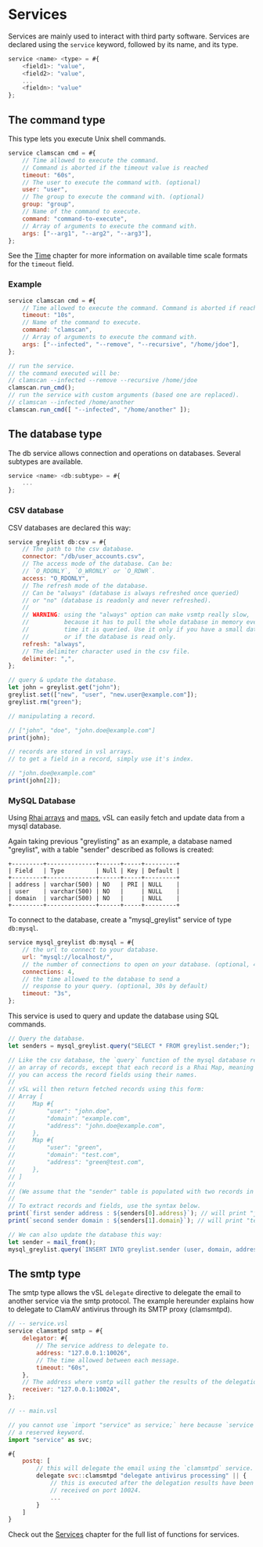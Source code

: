# Services

Services are mainly used to interact with third party software.
Services are declared using the `service` keyword, followed by its name, and its type.

```js
service <name> <type> = #{
    <field1>: "value",
    <field2>: "value",
    ...
    <fieldn>: "value"
};
```

## The command type

This type lets you execute Unix shell commands.

```js
service clamscan cmd = #{
    // Time allowed to execute the command.
    // Command is aborted if the timeout value is reached
    timeout: "60s",
    // The user to execute the command with. (optional)
    user: "user",
    // The group to execute the command with. (optional)
    group: "group",
    // Name of the command to execute.
    command: "command-to-execute",
    // Array of arguments to execute the command with.
    args: ["--arg1", "--arg2", "--arg3"],
};
```

See the [Time](../../start/configuration/time.md) chapter for more information on available time scale formats for the `timeout` field.

### Example

```js
service clamscan cmd = #{
    // Time allowed to execute the command. Command is aborted if reached.
    timeout: "10s",
    // Name of the command to execute.
    command: "clamscan",
    // Array of arguments to execute the command with.
    args: ["--infected", "--remove", "--recursive", "/home/jdoe"],
};

// run the service.
// the command executed will be:
// clamscan --infected --remove --recursive /home/jdoe
clamscan.run_cmd();
// run the service with custom arguments (based one are replaced).
// clamscan --infected /home/another
clamscan.run_cmd([ "--infected", "/home/another" ]);
```

## The database type

The db service allows connection and operations on databases. Several subtypes are available.

```js
service <name> <db:subtype> = #{
    ...
};
```

### CSV database

CSV databases are declared this way:

```js
service greylist db:csv = #{
    // The path to the csv database.
    connector: "/db/user_accounts.csv",
    // The access mode of the database. Can be:
    // `O_RDONLY`, `O_WRONLY` or `O_RDWR`.
    access: "O_RDONLY",
    // The refresh mode of the database.
    // Can be "always" (database is always refreshed once queried)
    // or "no" (database is readonly and never refreshed).
    //
    // WARNING: using the "always" option can make vsmtp really slow,
    //          because it has to pull the whole database in memory every
    //          time it is queried. Use it only if you have a small database
    //          or if the database is read only.
    refresh: "always",
    // The delimiter character used in the csv file.
    delimiter: ",",
};

// query & update the database.
let john = greylist.get("john");
greylist.set(["new", "user", "new.user@example.com"]);
greylist.rm("green");

// manipulating a record.

// ["john", "doe", "john.doe@example.com"]
print(john);

// records are stored in vsl arrays.
// to get a field in a record, simply use it's index.

// "john.doe@example.com"
print(john[2]);
```

### MySQL Database

Using [Rhai arrays](https://rhai.rs/book/language/arrays.html) and [maps](https://rhai.rs/book/language/object-maps.html#object-maps), vSL can easily fetch and update data from a mysql database.

Again taking previous "greylisting" as an example, a database named "greylist", with a table "sender" described as follows is created:

```console
+---------+--------------+------+-----+---------+
| Field   | Type         | Null | Key | Default |
+---------+--------------+------+-----+---------+
| address | varchar(500) | NO   | PRI | NULL    |
| user    | varchar(500) | NO   |     | NULL    |
| domain  | varchar(500) | NO   |     | NULL    |
+---------+--------------+------+-----+---------+
```

To connect to the database, create a "mysql_greylist" service of type `db:mysql`.

```js
service mysql_greylist db:mysql = #{
    // the url to connect to your database.
    url: "mysql://localhost/",
    // the number of connections to open on your database. (optional, 4 by default)
    connections: 4,
    // the time allowed to the database to send a
    // response to your query. (optional, 30s by default)
    timeout: "3s",
};
```

This service is used to query and update the database using SQL commands.

```js
// Query the database.
let senders = mysql_greylist.query("SELECT * FROM greylist.sender;");

// Like the csv database, the `query` function of the mysql database return
// an array of records, except that each record is a Rhai Map, meaning that
// you can access the record fields using their names.
//
// vSL will then return fetched records using this form:
// Array [
//     Map #{
//         "user": "john.doe",
//         "domain": "example.com",
//         "address": "john.doe@example.com",
//     },
//     Map #{
//         "user": "green",
//         "domain": "test.com",
//         "address": "green@test.com",
//     },
// ]
//
// (We assume that the "sender" table is populated with two records in the above example)
//
// To extract records and fields, use the syntax below.
print(`first sender address : ${senders[0].address}`); // will print "john.doe@example.com";
print(`second sender domain : ${senders[1].domain}`); // will print "test.com";

// We can also update the database this way:
let sender = mail_from();
mysql_greylist.query(`INSERT INTO greylist.sender (user, domain, address) values (${sender.local_part}, ${sender.domain}, ${sender.address});`);
```

## The smtp type

The smtp type allows the vSL `delegate` directive to delegate the email to another service via the smtp protocol. The example hereunder explains how to delegate to ClamAV antivirus through its SMTP proxy (clamsmtpd).

```js
// -- service.vsl
service clamsmtpd smtp = #{
    delegator: #{
        // The service address to delegate to.
        address: "127.0.0.1:10026",
        // The time allowed between each message.
        timeout: "60s",
    },
    // The address where vsmtp will gather the results of the delegation.
    receiver: "127.0.0.1:10024",
};

// -- main.vsl

// you cannot use `import "service" as service;` here because `service` is
// a reserved keyword.
import "service" as svc;

#{
    postq: [
        // this will delegate the email using the `clamsmtpd` service.
        delegate svc::clamsmtpd "delegate antivirus processing" || {
            // this is executed after the delegation results have been
            // received on port 10024.
            ...
        }
    ]
}
```

Check out the [Services](./api/Services.md) chapter for the full list of functions for services.
